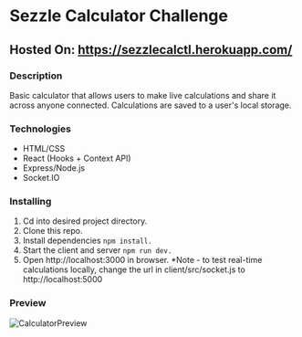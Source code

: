 # Sezzle Calculator Challenge

## Hosted On: https://sezzlecalctl.herokuapp.com/

### Description
Basic calculator that allows users to make live calculations and share it across anyone connected. Calculations are saved to a user's local storage.

### Technologies
* HTML/CSS
* React (Hooks + Context API)
* Express/Node.js
* Socket.IO 


### Installing
1. Cd into desired project directory.
2. Clone this repo.
3. Install dependencies
```npm install.```
4. Start the client and server
```npm run dev.```
5. Open http://localhost:3000 in browser.
*Note - to test real-time calculations locally, change the url in client/src/socket.js to http://localhost:5000

### Preview 

![CalculatorPreview](preview.png)



